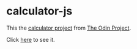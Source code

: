 # calculator-js

This the [calculator project](https://www.theodinproject.com/lessons/foundations-calculator) from [The Odin Project](https://www.theodinproject.com).

Click [here](https://lopezac.github.io/calculator-js/) to see it.